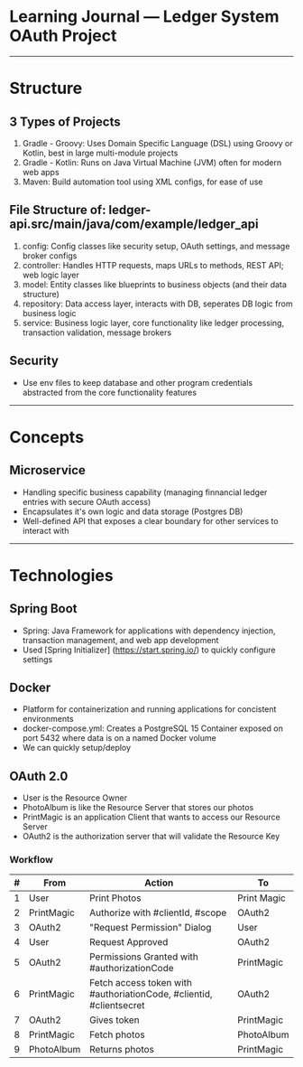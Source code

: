 # Learning Journal — Ledger System OAuth Project

---

# Structure

## 3 Types of Projects
1. Gradle - Groovy: Uses Domain Specific Language (DSL) using Groovy or Kotlin, best in large multi-module projects
2. Gradle - Kotlin: Runs on Java Virtual Machine (JVM) often for modern web apps
3. Maven: Build automation tool using XML configs, for ease of use

## File Structure of: ledger-api.src/main/java/com/example/ledger_api
1. config: Config classes like security setup, OAuth settings, and message broker configs
2. controller: Handles HTTP requests, maps URLs to methods, REST API; web logic layer
3. model: Entity classes like blueprints to business objects (and their data structure)
4. repository: Data access layer, interacts with DB, seperates DB logic from business logic
5. service: Business logic layer, core functionality like ledger processing, transaction validation, message brokers

## Security
- Use env files to keep database and other program credentials abstracted from the core functionality features

---

# Concepts

## Microservice
- Handling specific business capability (managing finnancial ledger entries with secure OAuth access)
- Encapsulates it's own logic and data storage (Postgres DB)
- Well-defined API that exposes a clear boundary for other services to interact with

---

# Technologies

## Spring Boot
- Spring: Java Framework for applications with dependency injection, transaction management, and web app development
- Used [Spring Initializer] (https://start.spring.io/) to quickly configure settings

## Docker
- Platform for containerization and running applications for concistent environments
- docker-compose.yml: Creates a PostgreSQL 15 Container exposed on port 5432 where data is on a named Docker volume
- We can quickly setup/deploy

## OAuth 2.0
- User is the Resource Owner
- PhotoAlbum is like the Resource Server that stores our photos
- PrintMagic is an application Client that wants to access our Resource Server
- OAuth2 is the authorization server that will validate the Resource Key

### Workflow
| # | From | Action | To |
| --- | -----| ------ | ---|
| 1 | User | Print Photos | Print Magic |
| 2 | PrintMagic | Authorize with #clientId, #scope | OAuth2 |
| 3 | OAuth2 | "Request Permission" Dialog | User |
| 4 | User | Request Approved | OAuth2 |
| 5 | OAuth2 | Permissions Granted with #authorizationCode | PrintMagic |
| 6 | PrintMagic | Fetch access token with #authoriationCode, #clientid, #clientsecret | OAuth2 |
| 7 | OAuth2 | Gives token | PrintMagic |
| 8 | PrintMagic | Fetch photos | PhotoAlbum |
| 9 | PhotoAlbum | Returns photos | PrintMagic |